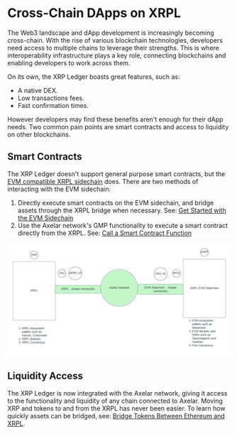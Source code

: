 # Cross-Chain DApps on XRPL

The Web3 landscape and dApp development is increasingly becoming cross-chain. With the rise of various blockchain technologies, developers need access to multiple chains to leverage their strengths. This is where interoperability infrastructure plays a key role, connecting blockchains and enabling developers to work across them.

On its own, the XRP Ledger boasts great features, such as:

- A native DEX.
- Low transactions fees.
- Fast confirmation times.

However developers may find these benefits aren't enough for their dApp needs. Two common pain points are smart contracts and access to liquidity on other blockchains.


## Smart Contracts

The XRP Ledger doesn't support general purpose smart contracts, but the [EVM compatible XRPL sidechain](../evm-sidechain/intro-to-evm-sidechain.md) does. There are two methods of interacting with the EVM sidechain:

1. Directly execute smart contracts on the EVM sidechain, and bridge assets through the XRPL bridge when necessary. See: [Get Started with the EVM Sidechain](../evm-sidechain/get-started-evm-sidechain.md)
2. Use the Axelar network's GMP functionality to execute a smart contract directly from  the XRPL. See: [Call a Smart Contract Function](../axelar/call-a-smart-contract-function.md)

![Axelar Bridging Comparison](../../images/axelar-bridge-diagram.png)


## Liquidity Access

The XRP Ledger is now integrated with the Axelar network, giving it access to the functionality and liquidity of any chain connected to Axelar. Moving XRP and tokens to and from the XRPL has never been easier. To learn how quickly assets can be bridged, see: [Bridge Tokens Between Ethereum and XRPL](../axelar/bridge-tokens-axelar.md).    